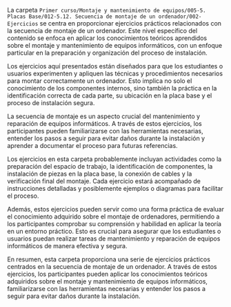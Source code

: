 La carpeta `Primer curso/Montaje y mantenimiento de equipos/005-5. Placas Base/012-5.12. Secuencia de montaje de un ordenador/002-Ejercicios` se centra en proporcionar ejercicios prácticos relacionados con la secuencia de montaje de un ordenador. Este nivel específico del contenido se enfoca en aplicar los conocimientos teóricos aprendidos sobre el montaje y mantenimiento de equipos informáticos, con un enfoque particular en la preparación y organización del proceso de instalación.

Los ejercicios aquí presentados están diseñados para que los estudiantes o usuarios experimenten y apliquen las técnicas y procedimientos necesarios para montar correctamente un ordenador. Esto implica no solo el conocimiento de los componentes internos, sino también la práctica en la identificación correcta de cada parte, su ubicación en la placa base y el proceso de instalación segura.

La secuencia de montaje es un aspecto crucial del mantenimiento y reparación de equipos informáticos. A través de estos ejercicios, los participantes pueden familiarizarse con las herramientas necesarias, entender los pasos a seguir para evitar daños durante la instalación y aprender a documentar el proceso para futuras referencias.

Los ejercicios en esta carpeta probablemente incluyan actividades como la preparación del espacio de trabajo, la identificación de componentes, la instalación de piezas en la placa base, la conexión de cables y la verificación final del montaje. Cada ejercicio estará acompañado de instrucciones detalladas y posiblemente ejemplos o diagramas para facilitar el proceso.

Además, estos ejercicios pueden servir como una forma práctica de evaluar el conocimiento adquirido sobre el montaje de ordenadores, permitiendo a los participantes comprobar su comprensión y habilidad en aplicar la teoría en un entorno práctico. Esto es crucial para asegurar que los estudiantes o usuarios puedan realizar tareas de mantenimiento y reparación de equipos informáticos de manera efectiva y segura.

En resumen, esta carpeta proporciona una serie de ejercicios prácticos centrados en la secuencia de montaje de un ordenador. A través de estos ejercicios, los participantes pueden aplicar los conocimientos teóricos adquiridos sobre el montaje y mantenimiento de equipos informáticos, familiarizarse con las herramientas necesarias y entender los pasos a seguir para evitar daños durante la instalación.
